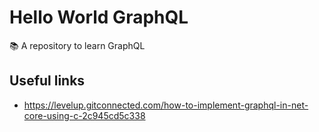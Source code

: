 # Hello World GraphQL

📚 A repository to learn GraphQL

## Useful links

- https://levelup.gitconnected.com/how-to-implement-graphql-in-net-core-using-c-2c945cd5c338
